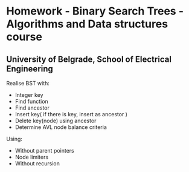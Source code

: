 # Homework - Binary Search Trees - Algorithms and Data structures course 
## University of Belgrade, School of Electrical Engineering
Realise BST with:
- Integer key
- Find function
- Find ancestor
- Insert key( if there is key, insert as ancestor )
- Delete key(node) using ancestor
- Determine AVL node balance criteria


Using:


- Without parent pointers
- Node limiters
- Without recursion

